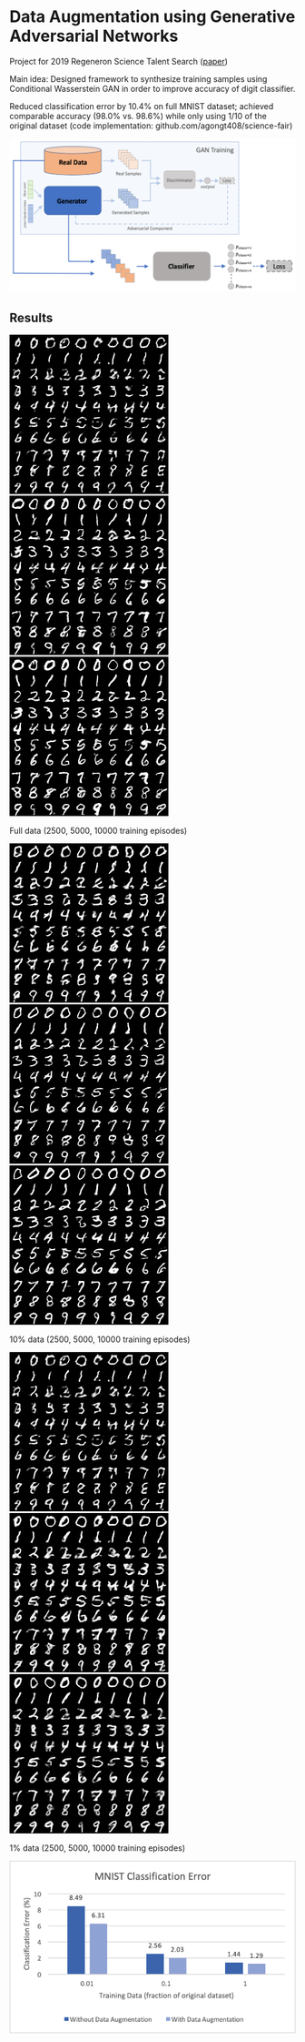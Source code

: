 # Data Augmentation using Generative Adversarial Networks

Project for 2019 Regeneron Science Talent Search ([paper](https://drive.google.com/file/d/1-AdguaHoTb9-5ODO-mIdP0eby8zSpOJo/view?usp=sharing))

Main idea: Designed framework to synthesize training samples using Conditional Wasserstein GAN in order to improve accuracy of digit classifier.

Reduced classification error by 10.4% on full MNIST dataset; achieved comparable accuracy (98.0% vs. 98.6%) while only using 1/10 of the original dataset (code implementation: github.com/agongt408/science-fair)

![Framework overview](./images/data-augmentation.png)

## Results

![Synthesized images (full data)](./images/gan-100/samples_0002500.png)
![Synthesized images (full data)](./images/gan-100/samples_0005000.png)
![Synthesized images (full data)](./images/gan-100/samples_0010000.png)

Full data (2500, 5000, 10000 training episodes)

![Synthesized images (10%)](./images/gan-10/samples_0002500.png)
![Synthesized images (10%)](./images/gan-10/samples_0005000.png)
![Synthesized images (10%)](./images/gan-10/samples_0010000.png)

10% data (2500, 5000, 10000 training episodes)

![Synthesized images (1%)](./images/gan-1/samples_0002500.png)
![Synthesized images (1%)](./images/gan-1/samples_0005000.png)
![Synthesized images (1%)](./images/gan-1/samples_0010000.png)

1% data (2500, 5000, 10000 training episodes)

![MNIST classification error](./images/mnist-class-error.png)
